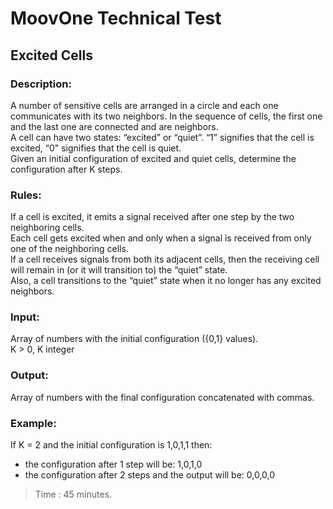 # MoovOne Technical Test

## Excited Cells
### Description:
A number of sensitive cells are arranged in a circle and each one communicates with its
two neighbors. In the sequence of cells, the first one and the last one are connected and
are neighbors.  
A cell can have two states: “excited” or “quiet”. “1” signifies that the cell is excited, “0"
signifies that the cell is quiet.  
Given an initial configuration of excited and quiet cells, determine the configuration after
K steps.

### Rules:

If a cell is excited, it emits a signal received after one step by the two
neighboring cells.  
Each cell gets excited when and only when a signal is received from only one
of the neighboring cells.  
If a cell receives signals from both its adjacent cells, then the receiving cell
will remain in (or it will transition to) the “quiet” state.  
Also, a cell transitions to the “quiet” state when it no longer has any excited
neighbors.

### Input:
Array of numbers with the initial configuration ({0,1} values).  
K > 0, K integer

### Output:
Array of numbers with the final configuration concatenated with commas.

### Example:
If K = 2 and the initial configuration is 1,0,1,1 then:
* the configuration after 1 step will be: 1,0,1,0
* the configuration after 2 steps and the output will be: 0,0,0,0  
> Time : 45 minutes.
